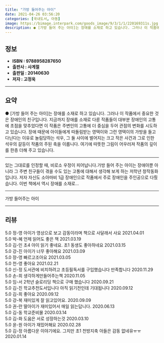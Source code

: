 ```yaml
---
title: "가방 들어주는 아이"
date: 2021-04-26 03:56:20
categories: [국내도서, 아동]
image: https://bimage.interpark.com/goods_image/9/3/1/1/220169311s.jpg
description: ● [가방 들어 주는 아이]는 장애를 소재로 하고 있습니다. 그러나 이 작품에서 중요한 것은 장애인의 친구입니다. 지금까지 장애를 소재로 다룬 작품들이 대부분 장애인의 고통에 초점을 맞추었다면 이 작품은 주변인의 고통에 더 중심을 두어 관점의 변화를 시도하고 있습니다. 장애 때문에 아
---
```


## **정보**

- **ISBN : 9788958287650**
- **출판사 : 사계절**
- **출판일 : 20140630**
- **저자 : 고정욱**

------



## **요약**

●  [가방 들어 주는 아이]는 장애를 소재로 하고 있습니다. 그러나 이 작품에서 중요한 것은 장애인의 친구입니다. 지금까지 장애를 소재로 다룬 작품들이 대부분 장애인의 고통에 초점을 맞추었다면 이 작품은 주변인의 고통에 더 중심을 두어 관점의 변화를 시도하고 있습니다. 장애 때문에 아이들에게 따돌림받는 영택이와 그런 영택이의 가방을 들고 다닌다는 이유로 놀림당하는 석우, 그 둘 사이에 벌어지는 크고 작은 사건과 그로 인한 석우의 갈등이 작품의 주된 축을 이룹니다. 여기에 따뜻한 그림이 어우러져 작품의 깊이를 한층 더해 주고 있습니다.

------

있는 그대로를 인정할 때, 비로소 우정이 피어납니다.가방 들어 주는 아이는 장애아뿐 아니라 그 주변 친구들이 겪을 수도 있는 고통에 대해서 생각해 보게 하는 저학년 창작동화입니다. 저자 자신도 소아마비 1급 장애인으로 작품에서 주로 장애인을 주인공으로 다뤘습니다. 이번 책에서 역시 장애를 소재로... 

------


가방 들어주는 아이 

------


## **리뷰** 

5.0 정-영 아이가 영상으로 보고 감동이라며
책으로 사달래서 사요 2021.04.01 <br/>5.0 박-혜 언제 읽어도 좋은 책 2021.03.19 <br/>5.0 김-인 초4 아이 읽기 좋네요. 초1  동생도 좋아하네요 2021.03.15 <br/>5.0 강-진 아이가 너무 좋아해요 2021.03.09 <br/>5.0 장-영 빠르고조아요 2021.03.05 <br/>5.0 천-영 좋아요 2021.02.21 <br/>5.0 신-정 도서관에 비치하려고 초등필독서를 구입했습니다
만족합니다
 2020.11.29 <br/>5.0 손-희 생각하게만들어주는책 2020.11.05 <br/>5.0 임-서  2학년 슬로리딩 책으로 구매 했습니다  2020.09.21 <br/>5.0 김-진 학교추천도서입니다
아직 읽기전인데 기대됩니다 2020.09.12 <br/>5.0 김-희 좋아요 2020.09.12 <br/>5.0 강-복 재미있게 잘 읽고있어요. 2020.09.09 <br/>5.0 권-란 딸아이가 재미있어서 매일 읽는답니다.
 2020.06.13 <br/>5.0 김-동 학교준비물 2020.03.14 <br/>5.0 김-화 도움은 서로 성장하는것 2020.03.10 <br/>5.0 윤-원 아이가 재밌어해요 2020.02.28 <br/>5.0 김-정 아름다운 이야기에요.
그치만 초1 천방지축 아들은 감동 없네유ㅠㅠ 2020.01.14 <br/>